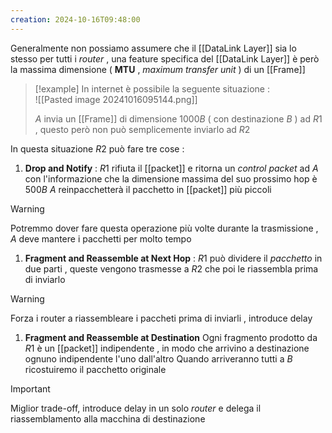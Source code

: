 ```yaml
---
creation: 2024-10-16T09:48:00
---
```

Generalmente non possiamo assumere che il [[DataLink Layer]] sia lo stesso per tutti i *router* , una feature specifica del [[DataLink Layer]] è però la massima dimensione ( **MTU** , *maximum transfer unit* ) di un [[Frame]] 

>[!example]
>In internet è possibile la seguente situazione :  
>![[Pasted image 20241016095144.png]]
>
>$A$ invia un [[Frame]] di dimensione $1000B$ ( con destinazione $B$ ) ad $R1$ , questo però non può semplicemente inviarlo ad $R2$
>

In questa situazione $R2$ può fare tre cose : 
1.  **Drop and Notify** : 
	$R1$ rifiuta il [[packet]] e ritorna un *control packet* ad $A$ con l'informazione che la dimensione massima del suo prossimo hop è $500B$ 
	$A$ reinpacchetterà il pacchetto in [[packet]] più piccoli
>[!warning] 
>Potremmo dover fare questa operazione più volte durante la trasmissione , $A$ deve mantere i pacchetti per molto tempo
1.  **Fragment and Reassemble at Next Hop** : 
	$R1$ può dividere il *pacchetto* in due parti , queste vengono trasmesse a $R2$ che poi le riassembla prima di inviarlo  
>[!warning] 
>Forza i router a riassembleare i paccheti prima di inviarli , introduce delay
1.  **Fragment and Reassemble at Destination**
	Ogni fragmento prodotto da $R1$ è un [[packet]] indipendente , in modo che arrivino a destinazione ognuno indipendente l'uno dall'altro
	Quando arriveranno tutti a $B$ ricostuiremo il pacchetto originale 
>[!important] 
>Miglior trade-off, introduce delay in un solo *router* e delega il riassemblamento alla macchina di destinazione



